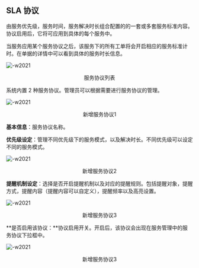 ## SLA 协议
由服务优先级，服务时间，服务解决时长组合配置的的一套或多套服务标准内容。协议启用后，它将可应用到具体的每个服务中。

当服务应用某个服务协议之后，该服务下的所有工单将会开启相应的服务标准计时。在单据的详情中可以看到具体的服务时长信息。

![-w2021](../media/68a2b1f42d32a207a52bd83c4df92909.png)

<center>服务协议列表</center>

系统内置 2 种服务协议。管理员可以根据需要进行服务协议的管理。

![-w2021](../media/e5e8b1237ac4698c3e137a7b4feba996.png)

<center>新增服务协议1</center>

**基本信息**：服务协议名称。

**优先级设定**：管理不同优先级下的服务模式，以及解决时长。不同优先级可以设定不同的服务模式。

![-w2021](../media/0d8e93e3f28cbdb6f02c05dafe061c1f.png)

<center>新增服务协议2</center>

**提醒机制设定**：选择是否开启提醒机制以及对应的提醒规则。包括提醒对象，提醒方式，提醒内容（提醒内容可以自定义），提醒频率以及高亮设置。

![-w2021](../media/77eff1f1b8d01f45b06d554442ceef87.png)

<center>新增服务协议3</center>

**是否启用该协议：**协议启用开关。开启后，该协议会出现在服务管理中的服务协议下拉框中。

![-w2021](../media/cec6e39ef8852e8ca465e4a16a617b55.png)

<center>新增服务协议3</center>
